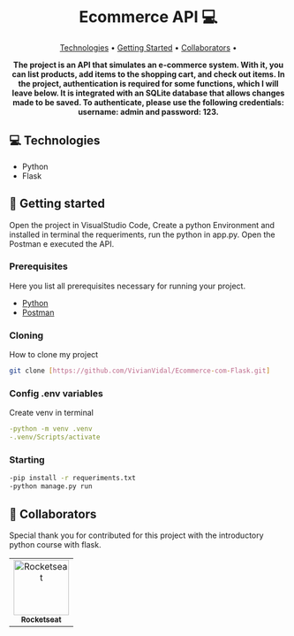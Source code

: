 <h1 align="center" style="font-weight: bold;">Ecommerce API 💻</h1>

<p align="center">
 <a href="#tech">Technologies</a> • 
 <a href="#started">Getting Started</a> • 
 <a href="#colab">Collaborators</a> •
</p>

<p align="center">
    <b>The project is an API that simulates an e-commerce system. With it, you can list products, add items to the shopping cart, and check out items.
    In the project, authentication is required for some functions, which I will leave below. It is integrated with an SQLite database that allows changes made to be saved.
    To authenticate, please use the following credentials: username: admin and password: 123.</b>
</p>

<h2 id="technologies">💻 Technologies</h2>

- Python
- Flask

<h2 id="started">🚀 Getting started</h2>

Open the project in VisualStudio Code, Create a python Environment and installed in terminal the requeriments, run the python in app.py. 
Open the Postman e executed the API.

<h3>Prerequisites</h3>

Here you list all prerequisites necessary for running your project. 

- [Python](https://www.python.org/downloads/)
- [Postman](https://www.postman.com/)

<h3>Cloning</h3>

How to clone my project

```bash
git clone [https://github.com/VivianVidal/Ecommerce-com-Flask.git]
```

<h3>Config .env variables</h2>

Create venv in terminal

```yaml
-python -m venv .venv
-.venv/Scripts/activate
```

<h3>Starting</h3>

```bash
-pip install -r requeriments.txt
-python manage.py run 
```

<h2 id="colab">🤝 Collaborators</h2>

Special thank you for contributed for this project with the introductory python course with flask.

<table>
  <tr>
    <td align="center">
      <a href="#">
        <img src="(https://github.com/Rocketseat)" width="100px;" alt="Rocketseat"/><br>
        <sub>
          <b>Rocketseat</b>
        </sub>
      </a>
    </td>
  </tr>
</table>

